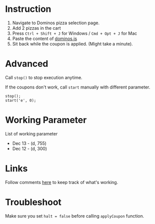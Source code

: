 Instruction
=============

1. Navigate to Dominos pizza selection page.
2. Add 2 pizzas in the cart
3. Press `Ctrl + Shift + J` for Windows / `Cmd + Opt + J` for Mac
4. Paste the content of [dominos.js](https://raw.github.com/apoorvparijat/dominos.js/master/dominos.js)
5. Sit back while the coupon is applied. (Might take a minute).


Advanced
=============

Call `stop()` to stop execution anytime.

If the coupons don't work, call `start` manually with different parameter.


```
stop();
start('e', 0);
```


Working Parameter
=============

List of working parameter

- Dec 13 - (d, 755)
- Dec 12 - (d, 300)


Links
=============

Follow comments [here](http://www.savemoneyindia.com/dominos-buy-one-pizza-get-one-pizza-free-coupons-2/) to keep track of
what's working.


Troubleshoot
=============

Make sure you set `halt = false` before calling `applyCoupon` function.
